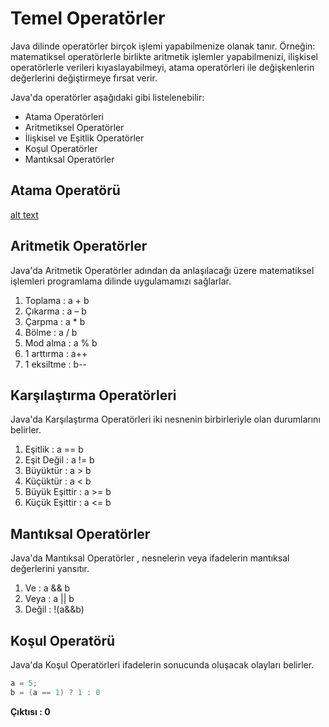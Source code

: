 # Temel Operatörler
Java dilinde operatörler birçok işlemi yapabilmenize olanak tanır. Örneğin: matematiksel operatörlerle birlikte aritmetik işlemler yapabilmenizi, ilişkisel operatörlerle verileri kıyaslayabilmeyi, atama operatörleri ile değişkenlerin değerlerini değiştirmeye fırsat verir.

Java'da operatörler aşağıdaki gibi listelenebilir:

* Atama Operatörleri
* Aritmetiksel Operatörler
* İlişkisel ve Eşitlik Operatörler
* Koşul Operatörler
* Mantıksal Operatörler

## Atama Operatörü

[alt text](./img/operators.png)

## Aritmetik Operatörler
Java'da Aritmetik Operatörler adından da anlaşılacağı üzere matematiksel işlemleri programlama dilinde uygulamamızı sağlarlar.

1. Toplama : a + b
2. Çıkarma : a – b
3. Çarpma : a * b
4. Bölme : a / b
5. Mod alma : a % b
6. 1 arttırma : a++
7. 1 eksiltme : b--

## Karşılaştırma Operatörleri
Java'da Karşılaştırma Operatörleri iki nesnenin birbirleriyle olan durumlarını belirler.

1. Eşitlik : a == b
2. Eşit Değil : a != b
3. Büyüktür : a > b
4. Küçüktür : a < b
5. Büyük Eşittir : a >= b
6. Küçük Eşittir : a <= b

## Mantıksal Operatörler
Java'da Mantıksal Operatörler , nesnelerin veya ifadelerin mantıksal değerlerini yansıtır.

1. Ve : a && b
2. Veya : a || b
3. Değil : !(a&&b)

## Koşul Operatörü
Java'da Koşul Operatörleri ifadelerin sonucunda oluşacak olayları belirler.

```java
a = 5;
b = (a == 1) ? 1 : 0
```
__Çıktısı : 0__